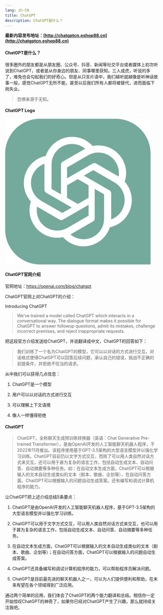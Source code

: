 ```yaml
---
lang: zh-CN
title: ChatGPT
description: ChatGPT是什么？
---
```

**最新内容发布地址：[http://chatgptcn.eshop88.cn](http://chatgptcn.eshop88.cn)**

#### ChatGPT是什么？
很多圈外的朋友都是从朋友圈、公众号、抖音、新闻等社交平台或者媒体上初次听说到ChatGPT，或者是从你身边的朋友、同事哪里获知。三人成虎，听说的多了，难免也会勾起我们的好奇心。但是从只言片语中，我们越听就越像是听神话故事一般，感觉ChatGPT无所不能，甚至以后我们所有人都将被替代，进而面临下岗失业。
> 恐惧来源于无知。

#### ChatGPT Logo
![ChatGPT Logo](img/480px-ChatGPT_logo.svg.png)
#### ChatGPT官网介绍
官网地址：https://openai.com/blog/chatgpt

ChatGPT官网上对ChatGPT的介绍：

Introducing ChatGPT

> We’ve trained a model called ChatGPT which interacts in a conversational way. The dialogue format makes it possible for ChatGPT to answer followup questions, admit its mistakes, challenge incorrect premises, and reject inappropriate requests.

把这段官方介绍发送给ChatGPT，并说翻译成中文，ChatGPT的回答如下：

> 我们训练了一个名为ChatGPT的模型，它可以以对话的方式进行交互。对话格式使得ChatGPT可以回答后续问题，承认自己的错误，挑战不正确的前提条件，并拒绝不恰当的请求。

从中我们可以获得几点信息：

1. ChatGPT是一个模型

2. 用户可以以对话的方式进行交互

3. 可以理解上下文语境

4. 像人一样懂得拒绝

#### ChatGPT
> ChatGPT，全称聊天生成预训练转换器（英语：Chat Generative Pre-trained Transformer），是由OpenAI开发的人工智能聊天机器人程序，于2022年11月推出。该程序使用基于GPT-3.5架构的大型语言模型并以强化学习训练。ChatGPT目前仍以文字方式交互，而除了可以用人类自然对话方式来交互，还可以用于甚为复杂的语言工作，包括自动生成文本、自动问答、自动摘要等多种任务。如：在自动文本生成方面，ChatGPT可以根据输入的文本自动生成类似的文本（剧本、歌曲、企划等），在自动问答方面，ChatGPT可以根据输入的问题自动生成答案。还有编写和调试计算机程序的能力。

让ChatGPT把上述介绍总结5条要点：

1. ChatGPT是由OpenAI开发的人工智能聊天机器人程序，基于GPT-3.5架构的大型语言模型并以强化学习训练。

2. ChatGPT可以用于文字方式交互，可以用人类自然对话方式来交互，也可以用于甚为复杂的语言工作，包括自动生成文本、自动问答、自动摘要等多种任务。

3. 在自动文本生成方面，ChatGPT可以根据输入的文本自动生成类似的文本（剧本、歌曲、企划等）；在自动问答方面，ChatGPT可以根据输入的问题自动生成答案。

4. ChatGPT还具备编写和调试计算机程序的能力，可以帮助程序员解决问题。

5. ChatGPT是目前最先进的聊天机器人之一，可以为人们提供便利和帮助，在未来有望在各个领域得到广泛应用。

通过两个简单的应用，我们体会了ChatGPT的两个能力翻译和总结。相信你一定开始惊叹ChatGPT的神奇了，如果你已经对ChatGPT产生了兴趣，那么就持续关注我吧。